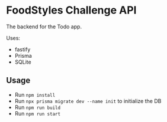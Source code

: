 # FoodStyles Challenge API

The backend for the Todo app.

Uses:
* fastify
* Prisma
* SQLite

## Usage

* Run `npm install`
* Run `npx prisma migrate dev --name init` to initialize the DB
* Run `npm run build`
* Run `npm run start`


